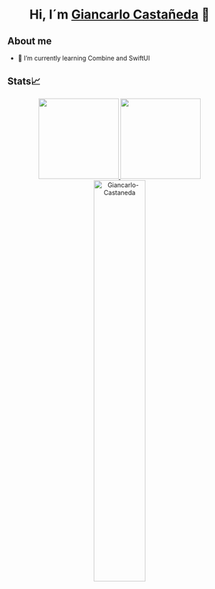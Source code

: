 <div align="center">
<h1 align="center">Hi, I´m <a href="https://www.linkedin.com/in/giancarlo-castaneda-garcia/">Giancarlo Castañeda</a> 👋</h1>
</div>

## About me
- 🌱 I’m currently learning Combine and SwiftUI

## Stats📈

<p align="center">
<a href="https://github.com/Giancarlo-Castaneda
">
  <img height="180em" src="https://github-readme-stats-eight-theta.vercel.app/api?username=Giancarlo-Castaneda&show_icons=true&theme=algolia&include_all_commits=true&count_private=true"/>
  <img height="180em" src="https://github-readme-stats-eight-theta.vercel.app/api/top-langs/?username=Giancarlo-Castaneda&layout=compact&langs_count=8&theme=algolia"/>
  <img width="48%" src="https://github-readme-streak-stats.herokuapp.com/?user=Giancarlo-Castaneda&theme=highcontrast&hide_border=true" alt="Giancarlo-Castaneda" />
</a>
</p>
<!--
**Giancarlo-Castaneda/Giancarlo-Castaneda** is a ✨ _special_ ✨ repository because its `README.md` (this file) appears on your GitHub profile.
- 👯 I’m looking to collaborate on ...
- 🤔 I’m looking for help with ...
- 💬 Ask me about ...
- 📫 How to reach me: ...
- 😄 Pronouns: ...
- ⚡ Fun fact: ...
<p align="center">
<img width="40%" src="https://github-readme-stats.vercel.app/api/top-langs?username=Giancarlo-Castaneda&show_icons=true&theme=dracula&title_color=ff8000&text_color=ffffff&bg_color=6a6a6a&locale=en&layout=compact&hide_border=true" alt="Giancarlo-Castaneda" /> 
<img width="48%" src="https://github-readme-stats.vercel.app/api?username=Giancarlo-Castaneda&show_icons=true&theme=dracula&title_color=ff8000&text_color=ffffff&bg_color=6a6a6a&locale=en&hide_border=true" alt="Giancarlo-Castaneda" />

</p>
### ⚙️ &nbsp;GitHub Analytics
-->
